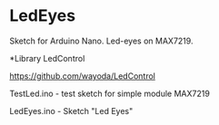 # LedEyes

Sketch for Arduino Nano. 
Led-eyes on MAX7219.

*Library LedControl

https://github.com/wayoda/LedControl

TestLed.ino - test sketch for simple module MAX7219

LedEyes.ino - Sketch "Led Eyes"
